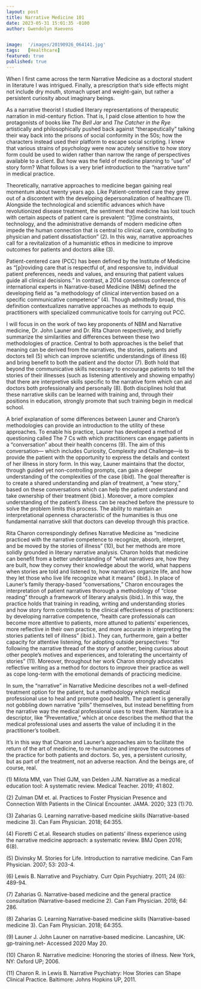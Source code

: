 ```yaml
---
layout: post
title: Narrative Medicine 101
date: 2023-05-31 15:01:35 -0100
author: Gwendolyn Haevens


image:  '/images/20190926_064141.jpg'
tags:   [Healthcare]
featured: true
published: true
---
```



When I first came across the term Narrative Medicine as a doctoral student in literature I was intrigued. Finally, a prescription that’s side effects might not include dry mouth, stomach upset and weight-gain, but rather a persistent curiosity about imaginary beings. 

As a narrative theorist I studied literary representations of therapeutic narration in mid-century fiction. That is, I paid close attention to how the protagonists of books like *The Bell Jar* and *The Catcher in the Rye* artistically and philosophically pushed back against “therapeutically” talking their way back into the prisons of social conformity in the 50s; how the characters instead used their platform to escape social scripting. I knew that various strains of psychology were now acutely sensitive to how story form could be used to widen rather than narrow the range of perspectives available to a client. But how was the field of medicine planning to “use” of story form? What follows is a very brief introduction to the “narrative turn” in medical practice. 

Theoretically, narrative approaches to medicine began gaining real momentum about twenty years ago. Like Patient-centered care they grew out of a discontent with the developing depersonalization of healthcare (1). Alongside the technological and scientific advances which have revolutionized disease treatment, the sentiment that medicine has lost touch with certain aspects of patient care is prevalent: “[t]ime constraints, technology, and the administrative demands of modern medicine often impede the human connection that is central to clinical care, contributing to physician and patient dissatisfaction” (2). In this way, narrative approaches call for a revitalization of a humanistic ethos in medicine to improve outcomes for patients and doctors alike (3).  

Patient-centered care (PCC) has been defined by the Institute of Medicine as “[p]roviding care that is respectful of, and responsive to, individual patient preferences, needs and values, and ensuring that patient values guide all clinical decisions.” In contrast, a 2014 consensus conference of international experts in Narrative-based Medicine (NBM) defined the developing field as “a methodology of clinical intervention based on a specific communicative competence” (4). Though admittedly broad, this definition contextualizes narrative approaches as methods to equip practitioners with specialized communicative tools for carrying out PCC. 

I will focus in on the work of two key proponents of NBM and Narrative medicine, Dr. John Launer and Dr. Rita Charon respectively, and briefly summarize the similarities and differences between these two methodologies of practice. Central to both approaches is the belief that meaning can be derived from the narratives, the stories, patients and doctors tell (5) which can improve scientific understandings of illness (6) and bring benefit to both the patient and the doctor (7). Both hold that beyond the communicative skills necessary to encourage patients to tell the stories of their illnesses (such as listening attentively and showing empathy) that there are interpretive skills specific to the narrative form which can aid doctors both professionally and personally (8). Both disciplines hold that these narrative skills can be learned with training and, through their positions in education, strongly promote that such training begin in medical school. 

A brief explanation of some differences between Launer and Charon’s methodologies can provide an introduction to the utility of these approaches. To enable his practice, Launer has developed a method of questioning called The 7 Cs with which practitioners can engage patients in a “conversation” about their health concerns (9). The aim of this conversation— which includes Curiosity, Complexity and Challenge—is to provide the patient with the opportunity to express the details and context of her illness in story form. In this way, Launer maintains that the doctor, through guided yet non-controlling prompts, can gain a deeper understanding of the complexities of the case (ibid). The goal thereafter is to create a shared understanding and plan of treatment, a “new story,” based on these conversations which can help the patient understand and take ownership of their treatment (ibid.). Moreover, a more complex understanding of the patient’s illness can be reached before the pressure to solve the problem limits this process. The ability to maintain an interpretational openness characteristic of the humanities is thus one fundamental narrative skill that doctors can develop through this practice. 

Rita Charon correspondingly defines Narrative Medicine as “medicine practiced with the narrative competence to recognize, absorb, interpret, and be moved by the stories of illness” (10), but her methods are more solidly grounded in literary narrative analysis. Charon holds that medicine can benefit from a better understanding of “what narratives are, how they are built, how they convey their knowledge about the world, what happens when stories are told and listened to, how narratives organize life, and how they let those who live life recognize what it means” (ibid.). In place of Launer’s family therapy-based “conversations,” Charon encourages the interpretation of patient narratives thorough a methodology of “close reading” through a framework of literary analysis (ibid.). In this way, the practice holds that training in reading, writing and understanding stories and how story form contributes to the clinical effectiveness of practitioners: by developing narrative competence, “health care professionals can become more attentive to patients, more attuned to patients’ experiences, more reflective in their own practice, and more accurate in interpreting the stories patients tell of illness” (ibid.). They can, furthermore, gain a better capacity for attentive listening, for adopting outside perspectives: “for following the narrative thread of the story of another, being curious about other people’s motives and experiences, and tolerating the uncertainty of stories” (11). Moreover, throughout her work Charon strongly advocates reflective writing as a method for doctors to improve their practice as well as cope long-term with the emotional demands of practicing medicine. 

In sum, the “narrative” in Narrative Medicine describes not a well-defined treatment option for the patient, but a methodology which medical professional use to heal and promote good health. The patient is generally not gobbling down narrative “pills” themselves, but instead benefitting from the narrative way the medical professional uses to treat them. Narrative is a descriptor, like “Preventative,” which at once describes the method that the medical professional uses and asserts the value of including it in the practitioner’s toolbelt. 

It’s in this way that Charon and Launer’s approaches aim to facilitate the return of the art of medicine, to re-humanize and improve the outcomes of the practice for both patients and doctors. So, yes, a persistent curiosity, but as part of the treatment, not an adverse reaction. And the beings are, of course, real. 


 (1) Milota MM, van Thiel GJM, van Delden JJM. Narrative as a medical education tool: A systematic review. Medical Teacher. 2019; 41:802. 

(2) Zulman DM et. al. Practices to Foster Physician Presence and Connection With Patients in the Clinical Encounter. JAMA. 2020; 323 (1):70. 

(3) Zaharias G. Learning narrative-based medicine skills (Narrative-based medicine 3). Can Fam Physician. 2018; 64:355. 

(4) Fioretti C et.al. Research studies on patients’ illness experience using the narrative medicine approach: a systematic review. BMJ Open 2016; 6(8). 

(5) Divinsky M. Stories for Life. Introduction to narrative medicine. Can Fam Physician. 2007; 53: 203-4. 

(6) Lewis B. Narrative and Psychiatry. Curr Opin Psychiatry. 2011; 24 (6): 489-94. 

(7) Zaharias G. Narrative-based medicine and the general practice consultation (Narrative-based medicine 2). Can Fam Physician. 2018; 64: 286. 

(8) Zaharias G. Learning Narrative-based medicine skills (Narrative-based medicine 3). Can Fam Physician. 2018; 64:355. 

(9) Launer J. John Launer on narrative-based medicine. Lancashire, UK: gp-training.net- Accessed 2020 May 20. 

(10) Charon R. Narrative medicine: Honoring the stories of illness. New York, NY: Oxford UP; 2006. 

(11) Charon R. in Lewis B. Narrative Psychiatry: How Stories can Shape Clinical Practice. Baltimore: Johns Hopkins UP, 2011.
